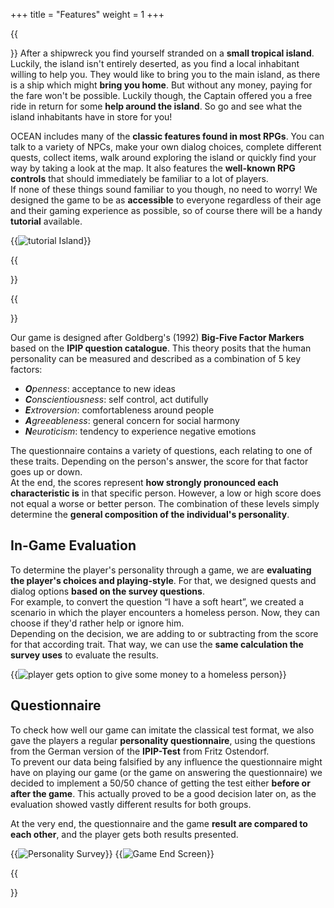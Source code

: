 +++
title = "Features"
weight = 1
+++

{{<section title="The Game" >}}
After a shipwreck you find yourself stranded on a **small tropical island**. Luckily, the island isn't entirely deserted, as you
find a local inhabitant willing to help you. They would like to bring you to the main island, as there is a ship which might
**bring you home**. But without any money, paying for the fare won't be possible. Luckily though, the Captain offered you a free
ride in return for some **help around the island**. So go and see what the island inhabitants have in store for you!

OCEAN includes many of the **classic features found in most RPGs**. You can talk to a variety of NPCs, make your own dialog choices,
complete different quests, collect items, walk around exploring the island or quickly find your way by taking a look at the
map. It also features the **well-known RPG controls** that should immediately be familiar to a lot of players. \
If none of these things sound familiar to you though, no need to worry! We designed the game to be as **accessible** to
everyone regardless of their age and their gaming experience as possible, so of course there will be a handy **tutorial** available.

{{<image src="tutorial.png" alt="tutorial Island" caption="learn the games basics on Tutorial Island">}}

{{</section>}}


{{<section title="Personality Evaluation" >}}

Our game is designed after Goldberg's (1992) **Big-Five Factor Markers** based on the **IPIP question catalogue**. This theory
posits that the human personality can be measured and described as a combination of 5 key factors:

- ***O**penness*: acceptance to new ideas
- ***C**onscientiousness*: self control, act dutifully
- ***E**xtroversion*: comfortableness around people
- ***A**greeableness*: general concern for social harmony
- ***N**euroticism*: tendency to experience negative emotions

The questionnaire contains a variety of questions, each relating to one of these traits. Depending on the person's answer,
the score for that factor goes up or down. \
At the end, the scores represent **how strongly pronounced each characteristic is** in that specific person. However, a low or
high score does not equal a worse or better person. The combination of these levels simply determine the **general composition
of the individual's personality**.



## In-Game Evaluation
To determine the player's personality through a game, we are **evaluating the player's choices and playing-style**. For that, we
designed quests and dialog options **based on the survey questions**. \
For example, to convert the question “I have a soft heart”, we created a scenario in which the player encounters a homeless person.
Now, they can choose if they'd rather help or ignore him. \
Depending on the decision, we are adding to or subtracting from the score for that according trait. That way, we can use the **same
calculation the survey uses** to evaluate the results.

{{<image src="Lausi.png" alt="player gets option to give some money to a homeless person" caption="“Excuse me, could you spare some money?”">}}

## Questionnaire
To check how well our game can imitate the classical test format, we also gave the players a regular **personality questionnaire**,
using the questions from the German version of the **IPIP-Test** from Fritz Ostendorf. \
To prevent our data being falsified by any influence the questionnaire might have on playing our game (or the game on answering
the questionnaire) we decided to implement a 50/50 chance of getting the test either **before or after the game**. This actually
proved to be a good decision later on, as the evaluation showed vastly different results for both groups.

At the very end, the questionnaire and the game **result are compared to each other**, and the player gets both results presented.

{{<image src="survey.png" alt="Personality Survey" caption="Screenshot of the personality survey before/after the game">}}
{{<image src="ResultScreen.png" alt="Game End Screen" caption="Endscreen with test results">}}

{{</section>}}